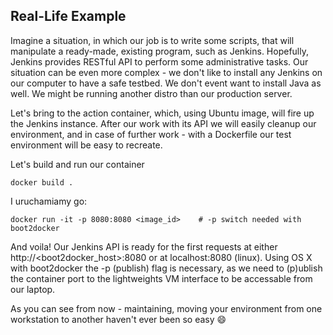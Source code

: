 ## Real-Life Example

Imagine a situation, in which our job is to write some scripts, that will manipulate a ready-made, existing program, such as Jenkins. Hopefully, Jenkins provides RESTful API to perform some administrative tasks. Our situation can be even more complex -  we don't like to install any Jenkins on our computer to have a safe testbed. We don't event want to install Java as well. We might be running another distro than our production server.

Let's bring to the action container, which, using Ubuntu image, will fire up the Jenkins instance. After our work with its API we will easily cleanup our environment, and in case of further work - with a Dockerfile our test environment will be easy to recreate.

Let's build and run our container
```
docker build .
```
I uruchamiamy go:
```
docker run -it -p 8080:8080 <image_id>    # -p switch needed with boot2docker
```

And voila! Our Jenkins API is ready for the first requests at either http://<boot2docker_host>:8080 or at localhost:8080 (linux).
Using OS X with boot2docker the -p (publish) flag is necessary, as we need to (p)ublish the container port to the lightweights VM interface to be accessable from our laptop.

As you can see from now - maintaining, moving your environment from one workstation to another haven't ever been so easy :smile:
